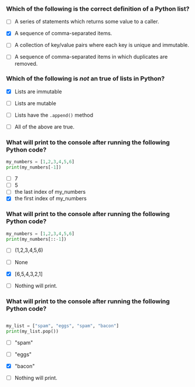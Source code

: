 ### Which of the following is the correct definition of a Python list?
- [ ] A series of statements which returns some value to a caller.
- [x] A sequence of comma-separated items.
- [ ] A collection of key/value pairs where each key is unique and immutable.
- [ ] A sequence of comma-separated items in which duplicates are removed.


### Which of the following is *not* an true of lists in Python?
- [x] Lists are immutable
- [ ] Lists are mutable
- [ ] Lists have the `.append()` method
- [ ] All of the above are true.


### What will print to the console after running the following Python code?

``` python
my_numbers = [1,2,3,4,5,6]
print(my_numbers[-1])
```

- [ ] 7
- [ ] 5
- [ ] the last index of my_numbers
- [x] the first index of my_numbers

### What will print to the console after running the following Python code?

``` python
my_numbers = [1,2,3,4,5,6]
print(my_numbers[::-1])
```

- [ ] (1,2,3,4,5,6)
- [ ] None
- [x] [6,5,4,3,2,1]
- [ ] Nothing will print.


### What will print to the console after running the following Python code?

``` python

my_list = ["spam", "eggs", "spam", "bacon"]
print(my_list.pop())
```
- [ ] "spam"
- [ ] "eggs"
- [x] "bacon"
- [ ] Nothing will print.



